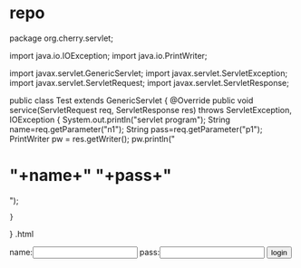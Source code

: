 # repo
package org.cherry.servlet;

import java.io.IOException;
import java.io.PrintWriter;

import javax.servlet.GenericServlet;
import javax.servlet.ServletException;
import javax.servlet.ServletRequest;
import javax.servlet.ServletResponse;

public class Test extends GenericServlet 
{
@Override
public void service(ServletRequest req, ServletResponse res) throws ServletException, IOException {
	System.out.println("servlet program");
	String name=req.getParameter("n1");
	String pass=req.getParameter("p1");
	PrintWriter pw = res.getWriter();
	pw.println("<html><body><h1>"+name+"  "+pass+"</h1></body></html>");
	
	}
}
.html
<!DOCTYPE html>
<html>
<head>
<meta charset="ISO-8859-1">
<title>document</title>
</head>
<body>
<form action="form">
name:<input type="text" name="n1">
pass:<input type="password" name="p1">
<input type="submit" value="login">
</form>
</body>
</html>
